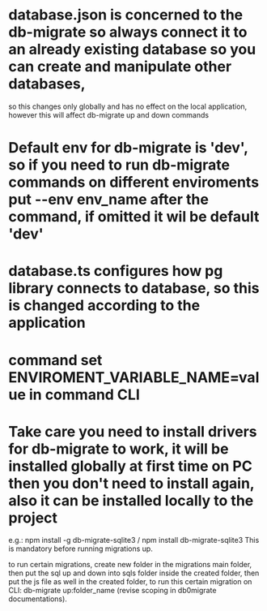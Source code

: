 # database.json is concerned to the db-migrate so always connect it to an already existing database so you can create and manipulate other databases,

so this changes only globally and has no effect on the local application, however this will affect db-migrate up and down commands

# Default env for db-migrate is 'dev', so if you need to run db-migrate commands on different enviroments put --env env_name after the command, if omitted it wil be default 'dev'

# database.ts configures how pg library connects to database, so this is changed according to the application

# command set ENVIROMENT_VARIABLE_NAME=value in command CLI

# Take care you need to install drivers for db-migrate to work, it will be installed globally at first time on PC then you don't need to install again, also it can be installed locally to the project

e.g.: npm install -g db-migrate-sqlite3 / npm install db-migrate-sqlite3
This is mandatory before running migrations up.

to run certain migrations, create new folder in the migrations main folder, then put the sql up and down into sqls folder inside the created folder, then put the js file as well in the created folder, to run this certain
migration on CLI: db-migrate up:folder_name (revise scoping in db0migrate documentations).

